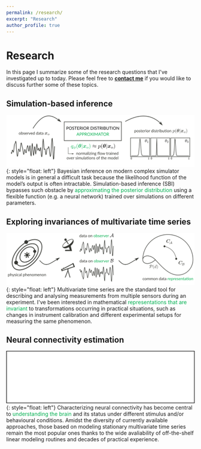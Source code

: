 ```yaml
---
permalink: /research/
excerpt: "Research"
author_profile: true
---
```


<h1>Research</h1>

In this page I summarize some of the research questions that I've investigated 
up to today. Please feel free to **<a href = "mailto: pedro.rodrigues@melix.org">contact me</a>** if you would like to discuss further some of these topics.

## Simulation-based inference
![image](/images/research_sbi.svg){: style="float: left"}
Bayesian inference on modern complex simulator models is in general a difficult 
task because the likelihood function of the model’s output is often intractable. 
Simulation-based inference (SBI) bypasses such obstacle by <span style="color:#00b050">approximating the posterior distribution</span> using a flexible function (e.g. a neural network) trained over simulations on different parameters.

## Exploring invariances of multivariate time series
![image](/images/research_phd.svg){: style="float: left"}
Multivariate time series are the standard tool for describing and analysing 
measurements from multiple sensors during an experiment. I've been interested in
mathematical <span style="color:#00b050">representations that are invariant</span> to transformations occurring in practical situations, such as changes in instrument calibration and different experimental
setups for measuring the same phenomenon.

## Neural connectivity estimation
![image](/images/research_pdc.svg){: style="float: left"}
Characterizing neural connectivity has become central to <span style="color:#00b050">understanding the brain</span>
and its status under different stimulus and/or behavioural conditions. Amidst the diversity of currently available
approaches, those based on modeling stationary multivariate time series remain the most popular ones thanks to the wide avaliability of off-the-shelf linear modeling routines and decades of practical experience.
